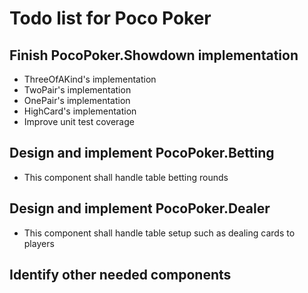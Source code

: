 # Todo list for Poco Poker #

## Finish PocoPoker.Showdown implementation ##

- ThreeOfAKind's implementation
- TwoPair's implementation
- OnePair's implementation
- HighCard's implementation
- Improve unit test coverage

## Design and implement PocoPoker.Betting ##

- This component shall handle table betting rounds

## Design and implement PocoPoker.Dealer ##

- This component shall handle table setup such as dealing cards to players

## Identify other needed components